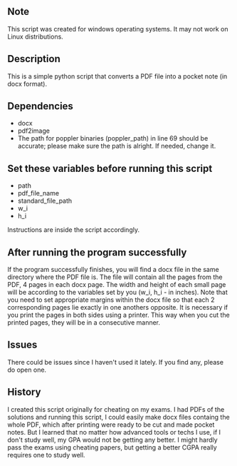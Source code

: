 ## Note
This script was created for windows operating systems.
It may not work on Linux distributions.

## Description
This is a simple python script that converts a PDF file into a pocket note (in docx format).

## Dependencies
- docx
- pdf2image
- The path for poppler binaries (poppler_path) in line 69 
should be accurate; please make sure the path is alright. 
If needed, change it.

## Set these variables before running this script
- path
- pdf_file_name
- standard_file_path
- w_i
- h_i

Instructions are inside the script accordingly.

## After running the program successfully
If the program successfully finishes, you will find a docx file in the same directory where the PDF file is. The file will contain all the pages from the PDF, 4 pages in each docx page. The width and height of each small page will be according to the variables set by you (w_i, h_i - in inches). Note that you need to set appropriate margins within the docx file so that each 2 corresponding pages lie exactly in one anothers opposite. It is necessary if you print the pages in both sides using a printer. This way when you cut the printed pages, they will be in a consecutive manner.

## Issues
There could be issues since I haven't used it lately. If you find any, please do open one.

## History
I created this script originally for cheating on my exams. I had PDFs of the solutions and running this script, I could easily make docx files containg the whole PDF, which after printing were ready to be cut and made pocket notes. But I learned that no matter how advanced tools or techs I use, if I don't study well, my GPA would not be getting any better. I might hardly pass the exams using cheating papers, but getting a better CGPA really requires one to study well.
